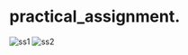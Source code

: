 # practical_assignment.
![ss1](https://user-images.githubusercontent.com/88590653/201832009-caa706f6-6172-45bd-b534-5cc621a4254b.png)
![ss2](https://user-images.githubusercontent.com/88590653/201832098-b60b372d-91be-4911-9cdd-7a7699c4197e.png)
